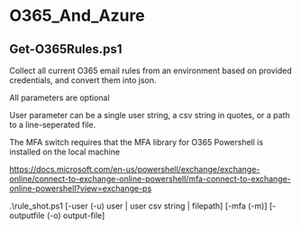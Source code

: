 # O365_And_Azure

Get-O365Rules.ps1
------------------------------------------

Collect all current O365 email rules from an environment based on provided credentials, and convert them into json.

All parameters are optional

User parameter can be a single user string, a csv string in quotes, or a path to a line-seperated file.

The MFA switch requires that the MFA library for O365 Powershell is installed on the local machine

https://docs.microsoft.com/en-us/powershell/exchange/exchange-online/connect-to-exchange-online-powershell/mfa-connect-to-exchange-online-powershell?view=exchange-ps

.\rule_shot.ps1 [-user (-u) user | user csv string | filepath] [-mfa (-m)] [-outputfile (-o) output-file]

